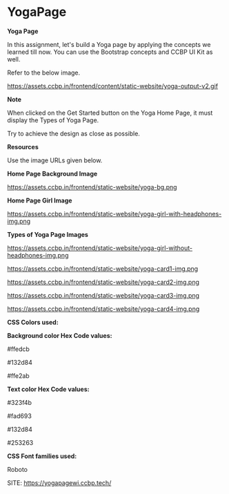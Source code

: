# YogaPage

**Yoga Page**

In this assignment, let's build a Yoga page by applying the concepts we learned till now. You can use the Bootstrap concepts and CCBP UI Kit as well.


Refer to the below image.

https://assets.ccbp.in/frontend/content/static-website/yoga-output-v2.gif

**Note**

When clicked on the Get Started button on the Yoga Home Page, it must display the Types of Yoga Page.


Try to achieve the design as close as possible.

**Resources**

Use the image URLs given below.


**Home Page Background Image**

https://assets.ccbp.in/frontend/static-website/yoga-bg.png

**Home Page Girl Image**

https://assets.ccbp.in/frontend/static-website/yoga-girl-with-headphones-img.png

**Types of Yoga Page Images**

https://assets.ccbp.in/frontend/static-website/yoga-girl-without-headphones-img.png

https://assets.ccbp.in/frontend/static-website/yoga-card1-img.png

https://assets.ccbp.in/frontend/static-website/yoga-card2-img.png

https://assets.ccbp.in/frontend/static-website/yoga-card3-img.png

https://assets.ccbp.in/frontend/static-website/yoga-card4-img.png


**CSS Colors used:**

**Background color Hex Code values:**


#ffedcb

#132d84

#ffe2ab

**Text color Hex Code values:**


#323f4b

#fad693

#132d84

#253263

**CSS Font families used:**

Roboto

SITE: https://yogapagewi.ccbp.tech/
